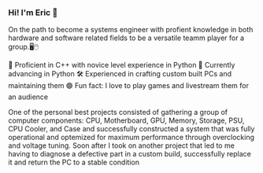 ### Hi! I'm Eric 🌺

On the path to become a systems engineer with profient knowledge in both hardware and software related fields
to be a versatile teamm player for a group.🖥️🖱️

  🎒 Proficient in C++ with novice level experience in Python
  📘 Currently advancing in Python
  🛠️ Experienced in crafting custom built PCs and maintaining them
  🟣 Fun fact: I love to play games and livestream them for an audience

  One of the personal best projects consisted of gathering a group of computer components: CPU, Motherboard, GPU, Memory, Storage, PSU, CPU Cooler, and Case
  and successfully constructed a system that was fully operational and optemized for maximum performance through overclocking and voltage tuning. Soon after I took on
  another project that led to me having to diagnose a defective part in a custom build, successfully replace it and return the PC to a stable condition 
<!--
**OminousRose/OminousRose** is a ✨ _special_ ✨ repository because its `README.md` (this file) appears on your GitHub profile.

Here are some ideas to get you started:

- 🔭 I’m currently working on ...
- 🌱 I’m currently learning ...
- 👯 I’m looking to collaborate on ...
- 🤔 I’m looking for help with ...
- 💬 Ask me about ...
- 📫 How to reach me: ...
- 😄 Pronouns: ...
- ⚡ Fun fact: ...
-->
